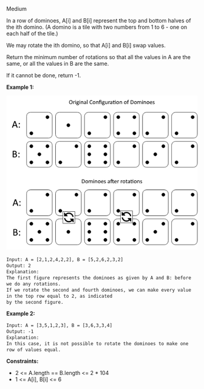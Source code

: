 Medium

In a row of dominoes, A[i] and B[i] represent the top and bottom halves of the ith domino.  (A domino is a tile with two numbers from 1 to 6 - one on each half of the tile.)

We may rotate the ith domino, so that A[i] and B[i] swap values.

Return the minimum number of rotations so that all the values in A are the same, or all the values in B are the same.

If it cannot be done, return -1.

 

**Example 1:**

![1007_domino_example-1](https://github.com/wilwfy/LeetCode/blob/master/1007.%20Minimum%20Domino%20Rotations%20For%20Equal%20Row/1007_domino_example-1.png)
```
Input: A = [2,1,2,4,2,2], B = [5,2,6,2,3,2]
Output: 2
Explanation: 
The first figure represents the dominoes as given by A and B: before we do any rotations.
If we rotate the second and fourth dominoes, we can make every value in the top row equal to 2, as indicated
by the second figure.
```
**Example 2:**
```
Input: A = [3,5,1,2,3], B = [3,6,3,3,4]
Output: -1
Explanation: 
In this case, it is not possible to rotate the dominoes to make one row of values equal.
``` 

**Constraints:**

- 2 <= A.length == B.length <= 2 * 104
- 1 <= A[i], B[i] <= 6
